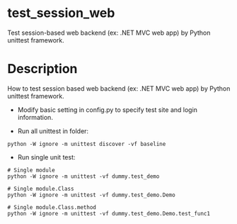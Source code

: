 # test_session_web
Test session-based web backend (ex: .NET MVC web app) by Python unittest framework.

# Description
How to test session based web backend (ex: .NET MVC web app) by Python unittest framework.

* Modify basic setting in config.py to specify test site and login information.

* Run all unittest in folder:

```
python -W ignore -m unittest discover -vf baseline
```

* Run single unit test:

``` 
# Single module
python -W ignore -m unittest -vf dummy.test_demo

# Single module.Class
python -W ignore -m unittest -vf dummy.test_demo.Demo

# Single module.Class.method
python -W ignore -m unittest -vf dummy.test_demo.Demo.test_func1
``` 

